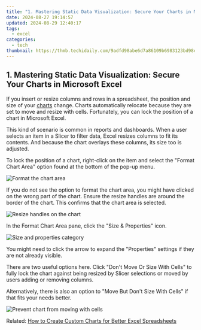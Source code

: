 ```yaml
---
title: "1. Mastering Static Data Visualization: Secure Your Charts in Microsoft Excel"
date: 2024-08-27 19:14:57
updated: 2024-08-29 12:40:17
tags:
  - excel
categories:
  - tech
thumbnail: https://thmb.techidaily.com/9adfd98abe6d7a86109b6983123bd98e50d69397f564458217ca6fcd1b71cca2.jpg
---
```


## 1. Mastering Static Data Visualization: Secure Your Charts in Microsoft Excel

If you insert or resize columns and rows in a spreadsheet, the position and size of your [charts](https://desktop-recording.techidaily.com/gaming-revolution-top-5-android-solutions-for-playstation-2-titles-for-2024/) change. Charts automatically relocate because they are set to move and resize with cells. Fortunately, you can lock the position of a chart in Microsoft Excel.

 This kind of scenario is common in reports and dashboards. When a user selects an item in a Slicer to filter data, Excel resizes columns to fit its contents. And because the chart overlays these columns, its size too is adjusted.

 To lock the position of a chart, right-click on the item and select the "Format Chart Area" option found at the bottom of the pop-up menu.

![Format the chart area](https://static1.howtogeekimages.com/wordpress/wp-content/uploads/2020/05/format-chart-area.png) 

 If you do not see the option to format the chart area, you might have clicked on the wrong part of the chart. Ensure the resize handles are around the border of the chart. This confirms that the chart area is selected.

![Resize handles on the chart](https://static1.howtogeekimages.com/wordpress/wp-content/uploads/2020/05/resize-handles.png) 

 In the Format Chart Area pane, click the "Size & Properties" icon.

![Size and properties category](https://static1.howtogeekimages.com/wordpress/wp-content/uploads/2020/05/size-and-properties.png) 

 You might need to click the arrow to expand the "Properties" settings if they are not already visible.

 There are two useful options here. Click "Don't Move Or Size With Cells" to fully lock the chart against being resized by Slicer selections or moved by users adding or removing columns.

 Alternatively, there is also an option to "Move But Don't Size With Cells" if that fits your needs better.

![Prevent chart from moving with cells](https://static1.howtogeekimages.com/wordpress/wp-content/uploads/2020/05/dont-move.png) 

Related: [How to Create Custom Charts for Better Excel Spreadsheets](https://desktop-recording.techidaily.com/gaming-revolution-top-5-android-solutions-for-playstation-2-titles-for-2024/)

<ins class="adsbygoogle"
     style="display:block"
     data-ad-format="autorelaxed"
     data-ad-client="ca-pub-7571918770474297"
     data-ad-slot="1223367746"></ins>



<ins class="adsbygoogle"
     style="display:block"
     data-ad-client="ca-pub-7571918770474297"
     data-ad-slot="8358498916"
     data-ad-format="auto"
     data-full-width-responsive="true"></ins>
